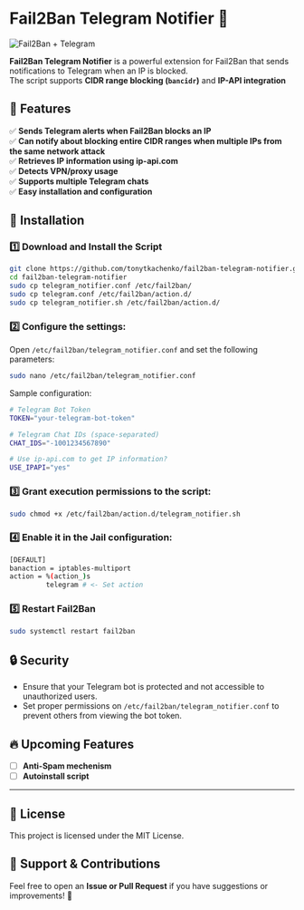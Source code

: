 # Fail2Ban Telegram Notifier 🚀

![Fail2Ban + Telegram](https://img.shields.io/badge/Fail2Ban-Telegram-blue.svg?logo=telegram)

**Fail2Ban Telegram Notifier** is a powerful extension for Fail2Ban that sends notifications to Telegram when an IP is blocked.  
The script supports **CIDR range blocking (`bancidr`)** and **IP-API integration**

## 📌 Features

✅ **Sends Telegram alerts when Fail2Ban blocks an IP**  
✅ **Can notify about blocking entire CIDR ranges when multiple IPs from the same network attack**   
✅ **Retrieves IP information using ip-api.com**  
✅ **Detects VPN/proxy usage**  
✅ **Supports multiple Telegram chats**  
✅ **Easy installation and configuration**

## 🚀 Installation

### 1️⃣ **Download and Install the Script**

```bash
git clone https://github.com/tonytkachenko/fail2ban-telegram-notifier.git
cd fail2ban-telegram-notifier
sudo cp telegram_notifier.conf /etc/fail2ban/
sudo cp telegram.conf /etc/fail2ban/action.d/
sudo cp telegram_notifier.sh /etc/fail2ban/action.d/
```

### 2️⃣ **Configure the settings:**

Open `/etc/fail2ban/telegram_notifier.conf` and set the following parameters:

```bash
sudo nano /etc/fail2ban/telegram_notifier.conf
```

Sample configuration:

```bash
# Telegram Bot Token
TOKEN="your-telegram-bot-token"

# Telegram Chat IDs (space-separated)
CHAT_IDS="-1001234567890"

# Use ip-api.com to get IP information?
USE_IPAPI="yes"
```

### 3️⃣ **Grant execution permissions to the script:**

```bash
sudo chmod +x /etc/fail2ban/action.d/telegram_notifier.sh
```

### 4️⃣ **Enable it in the Jail configuration:**

```bash
[DEFAULT]
banaction = iptables-multiport
action = %(action_)s
         telegram # <- Set action
```

### 5️⃣ **Restart Fail2Ban**

```bash
sudo systemctl restart fail2ban
```

## 🔒 Security

- Ensure that your Telegram bot is protected and not accessible to unauthorized users.
- Set proper permissions on `/etc/fail2ban/telegram_notifier.conf` to prevent others from viewing the bot token.

## 🔥 **Upcoming Features**

- [ ] **Anti-Spam mechenism**
- [ ] **Autoinstall script**

---

## 📄 License

This project is licensed under the MIT License.

## 🤝 **Support & Contributions**

Feel free to open an **Issue or Pull Request** if you have suggestions or improvements! 🚀
